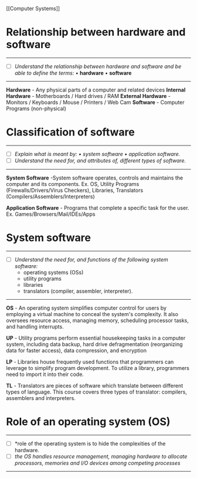[[Computer Systems]]
# Relationship between hardware and software
---
- [ ] *Understand the relationship between hardware and software and be able to define the terms:* 
	• **hardware**
	• **software**
---
**Hardware** - Any physical parts of a computer and related devices
**Internal Hardware** - Motherboards / Hard drives / RAM
**External Hardware** - Monitors / Keyboards / Mouse / Printers / Web Cam
**Software** - Computer Programs (non-physical)
# Classification of software
---
- [ ] *Explain what is meant by: • system software • application software.*
- [ ] *Understand the need for, and attributes of, different types of software.*
---
**System Software** -System software operates, controls and maintains the computer and its components. Ex. OS, Utility Programs (Firewalls/Drivers/Virus Checkers), Libraries, Translators (Compilers/Assemblers/Interpreters)

**Application Software** - Programs that complete a specific task for the user.
Ex. Games/Browsers/Mail/IDEs/Apps
# System software
---
- [ ] *Understand the need for, and functions of the following system software:*
	- operating systems (OSs)
	- utility programs
	- libraries
	- translators (compiler, assembler, interpreter).
---
**OS** - An operating system simplifies computer control for users by employing a virtual machine to conceal the system's complexity. It also oversees resource access, managing memory, scheduling processor tasks, and handling interrupts.

**UP** - Utility programs perform essential housekeeping tasks in a computer system, including data backup, hard drive defragmentation (reorganizing data for faster access), data compression, and encryption

**LP** - Libraries house frequently used functions that programmers can leverage to simplify program development. To utilize a library, programmers need to import it into their code. 

**TL** - Translators are pieces of software which translate between different types of language. This course covers three types of translator: compilers, assemblers and interpreters.
# Role of an operating system (OS)
---
- [ ] *role of the operating system is to hide the complexities of the hardware.
- [ ] *the OS handles resource management, managing hardware to allocate processors, memories and I/O devices among competing processes*
---